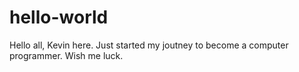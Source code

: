 # hello-world

Hello all, Kevin here. Just started my joutney to become a computer programmer. Wish me luck.
